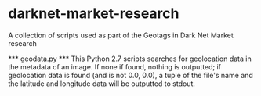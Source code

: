 # darknet-market-research
A collection of scripts used as part of the Geotags in Dark Net Market research

*** geodata.py ***
This Python 2.7 scripts searches for geolocation data in the metadata of an image. If none if found, nothing is outputted; if geolocation data is found (and is not 0.0, 0.0), a tuple of the file's name and the latitude and longitude data will be outputted to stdout.

